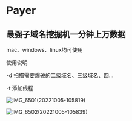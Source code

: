# Payer

## 最强子域名挖掘机一分钟上万数据

mac、windows、linux均可使用

使用说明

-d 扫描需要爆破的二级域名、三级域名、四...

-t 添加线程

![IMG_6501(20221005-105819)](https://user-images.githubusercontent.com/75553451/193972296-c380e3fb-15ce-49a5-b14c-c62cedb7ca62.PNG)


![IMG_6502(20221005-105839)](https://user-images.githubusercontent.com/75553451/193972302-004e88b1-4ca2-4df3-b5ac-4804bdce18c8.PNG)
